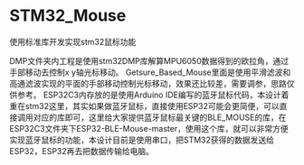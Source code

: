 # STM32_Mouse
使用标准库开发实现stm32鼠标功能

DMP文件夹内工程是使用stm32DMP库解算MPU6050数据得到的欧拉角，通过手部移动去控制x y轴光标移动。
Getsure_Based_Mouse里面是使用平滑滤波和高通滤波实现的平面的手部移动控制光标移动，效果还比较差，需要调参，思路仅供参考。
ESP32C3内存放的是使用Arduino IDE编写的蓝牙鼠标代码，本设计着重在stm32这里，其实如果做蓝牙鼠标，直接使用ESP32可能会更简便，可以直接调用对应的库即可，这里给大家提供蓝牙鼠标最关键的BLE_MOUSE的库，在ESP32C3文件夹下ESP32-BLE-Mouse-master，使用这个库，就可以非常方便实现蓝牙鼠标的功能，本设计目前是使用串口，把STM32获得的数据发送给ESP32，ESP32再去把数据传输给电脑。

